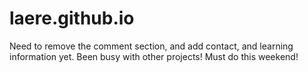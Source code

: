 # laere.github.io


Need to remove the comment section, and add contact, and learning information yet. Been busy with other projects! Must do this weekend!
